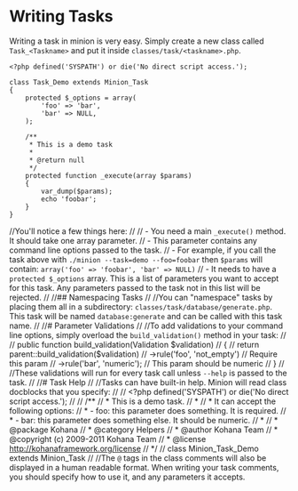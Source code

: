 # Writing Tasks

Writing a task in minion is very easy. Simply create a new class called `Task_<Taskname>` and put it inside `classes/task/<taskname>.php`.

	<?php defined('SYSPATH') or die('No direct script access.');

	class Task_Demo extends Minion_Task
	{
		protected $_options = array(
			'foo' => 'bar',
			'bar' => NULL,
		);

		/**
		 * This is a demo task
		 *
		 * @return null
		 */
		protected function _execute(array $params)
		{
			var_dump($params);
			echo 'foobar';
		}
	}

//You'll notice a few things here:
//
// - You need a main `_execute()` method. It should take one array parameter.
//   - This parameter contains any command line options passed to the task.
//   - For example, if you call the task above with `./minion --task=demo --foo=foobar` then `$params` will contain: `array('foo' => 'foobar', 'bar' => NULL)`
// - It needs to have a `protected $_options` array. This is a list of parameters you want to accept for this task. Any parameters passed to the task not in this list will be rejected.
//
//## Namespacing Tasks
//
//You can "namespace" tasks by placing them all in a subdirectory: `classes/task/database/generate.php`. This task will be named `database:generate` and can be called with this task name.
//
//# Parameter Validations
//
//To add validations to your command line options, simply overload the `build_validation()` method in your task:
//
//	public function build_validation(Validation $validation)
//	{
//		return parent::build_validation($validation)
//			->rule('foo', 'not_empty') // Require this param
//			->rule('bar', 'numeric'); // This param should be numeric
//	}
//
//These validations will run for every task call unless `--help` is passed to the task.
//
//# Task Help
//
//Tasks can have built-in help. Minion will read class docblocks that you specify:
//
//	<?php defined('SYSPATH') or die('No direct script access.');
//
//	/**
//	 * This is a demo task.
//	 * 
//	 * It can accept the following options:
//	 *  - foo: this parameter does something. It is required.
//	 *  - bar: this parameter does something else. It should be numeric.
//	 *
//	 * @package    Kohana
//	 * @category   Helpers
//	 * @author     Kohana Team
//	 * @copyright  (c) 2009-2011 Kohana Team
//	 * @license    http://kohanaframework.org/license
//	 */
//	class Minion_Task_Demo extends Minion_Task
//
//The `@` tags in the class comments will also be displayed in a human readable format. When writing your task comments, you should specify how to use it, and any parameters it accepts.